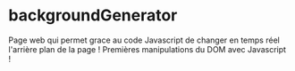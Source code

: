 # backgroundGenerator
Page web qui permet grace au code Javascript de changer en temps réel l'arrière plan de la page !
Premières manipulations du DOM avec Javascript !
